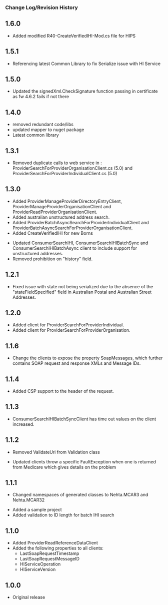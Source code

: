 ### Change Log/Revision History


1.6.0
-----
* Added modified R40-CreateVerifiedIHI-Mod.cs file for HIPS


1.5.1
-----
* Referencing latest Common Library to fix Serialize issue with HI Service

1.5.0
-----
* Updated the signedXml.CheckSignature function passing in certificate as fw 4.6.2 fails if not there

1.4.0
-----
* removed redundant code/libs
* updated mapper to nuget package
* Latest common library

1.3.1
-----
* Removed duplicate calls to web service in :
  ProviderSearchForProviderOrganisationClient.cs (5.0) and ProviderSearchForProviderIndividualClient.cs (5.0)

1.3.0
-----
+ Added ProviderManageProviderDirectoryEntryClient, ProviderManageProviderOrganisationClient and ProviderReadProviderOrganisationClient.
+ Added australian unstructured address search.
+ Added ProviderBatchAsyncSearchForProviderIndividualClient and ProviderBatchAsyncSearchForProviderOrganisationClient.
+ Added CreateVerifiedIHI for new Borns
* Updated ConsumerSearchIHI, ConsumerSearchIHIBatchSync and ConsumerSearchIHIBatchAsync client to include support for unstructured addresses.
* Removed prohibition on "history" field.


1.2.1
-----
* Fixed issue with state not being serialized due to the absence of the "stateFieldSpecified" field in Australian Postal and Australian Street Addresses.


1.2.0
-----
+ Added client for ProviderSearchForProviderIndividual.
+ Added client for ProviderSearchForProviderOrganisation.


1.1.6
-----
* Change the clients to expose the property SoapMessages, which further contains SOAP request and response XMLs and Message IDs.


1.1.4
-----
+ Added CSP support to the header of the request.


1.1.3
-----
* ConsumerSearchIHIBatchSyncClient has time out values on the client increased.


1.1.2
-----
- Removed ValidateUri from Validation class
* Updated clients throw a specific FaultException when one is returned from Medicare which gives details on the problem


1.1.1
-----
* Changed namespaces of generated classes to Nehta.MCAR3 and Nehta.MCAR32
+ Added a sample project
+ Added validation to ID length for batch IHI search


1.1.0
-----
+ Added ProviderReadReferenceDataClient
+ Added the following properties to all clients:
   - LastSoapRequestTimestamp
   - LastSoapRequestMessageID
   - HIServiceOperation
   - HIServiceVersion


1.0.0
-----
+ Original release









